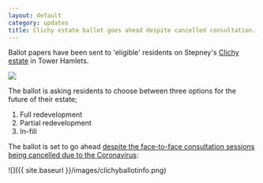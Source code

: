 ```yaml
---
layout: default
category: updates
title: Clichy estate ballot goes ahead despite cancelled consultation. 
---
```

Ballot papers have been sent to 'eligible' residents on Stepney's [Clichy estate](https://estatewatch.github.io/estates/towerhamlets/clichyestate/) in Tower Hamlets.

![](https://estatewatch.github.io/images/clichyestate.png)

The ballot is asking residents to choose between three options for the future of their estate; 

1. Full redevelopment
2. Partial redevelopment
3. In-fill

The ballot is set to go ahead [despite the face-to-face consultation sessions being cancelled due to the Coronavirus](https://www.towerhamlets.gov.uk/lgnl/council_and_democracy/consultations/Housing-consultations/HAP_Houses.aspx):

![]({{ site.baseurl }}/images/clichyballotinfo.png)

